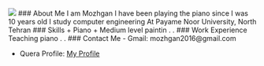 <img src="https://avatars3.githubusercontent.com/u/69304198?s=460&u=bd75031a633bd6c924db91794044dc37b00f4eab&v=4" />
### About Me
I am Mozhgan I have been playing the piano since I was 10 years old I study computer engineering At Payame Noor University, North Tehran
### Skills
 + Piano
 + Medium level paintin
.
.
### Work Experience
Teaching piano
.
.
### Contact Me
- Gmail: mozhgan2016@gmail.com

- Quera Profile: <a href="https://quera.ir/profile/mozhgan2016">My Profile</a>
